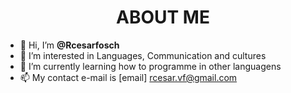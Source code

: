 <h1 align="center"> ABOUT ME </h1>


- 👋 Hi, I’m **@Rcesarfosch**
- 👀 I’m interested in Languages, Communication and cultures
- 🌱 I’m currently learning how to programme in other languagens
- 📫 My contact e-mail is [email] rcesar.vf@gmail.com

<!---
Rcesarfosch/Rcesarfosch is a ✨ special ✨ repository because its `README.md` (this file) appears on your GitHub profile.
You can click the Preview link to take a look at your changes.
--->
